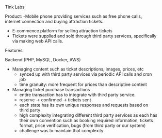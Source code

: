Tink Labs

Product:
-Mobile phone providing services such as free phone calls, internet connection and buying attraction tickets.
- E-commence platform for selling attraction tickets
- Tickets were supplied and sold through third party services, specifically via making web API calls.

Features:

Backend (PHP, MySQL, Docker, AWS)
- Managing content such as ticket descriptions, images, prices, etc
	- synced up with third party services via periodic API calls and cron job
	- time granuity: more frequent for prices than descriptive content
- Managing ticket purchase transactions
	-  entire transaction has to integrate with third party service. 
	- reserve -> confirmed -> tickets sent
	- each state has its own unique responses and requests based on third party
	- high complexity integrating different third party services as each has their own convention such as booking required information, tickets format, price verification, bugs (from third party or our system)
	- challenge was to maintain that complexity

<!--stackedit_data:
eyJoaXN0b3J5IjpbLTExNzkwNDg5NjMsMTE2MTUyNTA0OF19
-->